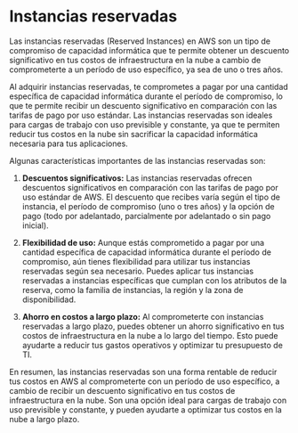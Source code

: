 # Instancias reservadas

Las instancias reservadas (Reserved Instances) en AWS son un tipo de compromiso de capacidad informática que te permite obtener un descuento significativo en tus costos de infraestructura en la nube a cambio de comprometerte a un período de uso específico, ya sea de uno o tres años.

Al adquirir instancias reservadas, te comprometes a pagar por una cantidad específica de capacidad informática durante el período de compromiso, lo que te permite recibir un descuento significativo en comparación con las tarifas de pago por uso estándar. Las instancias reservadas son ideales para cargas de trabajo con uso previsible y constante, ya que te permiten reducir tus costos en la nube sin sacrificar la capacidad informática necesaria para tus aplicaciones.

Algunas características importantes de las instancias reservadas son:

1. **Descuentos significativos:** Las instancias reservadas ofrecen descuentos significativos en comparación con las tarifas de pago por uso estándar de AWS. El descuento que recibes varía según el tipo de instancia, el período de compromiso (uno o tres años) y la opción de pago (todo por adelantado, parcialmente por adelantado o sin pago inicial).

2. **Flexibilidad de uso:** Aunque estás comprometido a pagar por una cantidad específica de capacidad informática durante el período de compromiso, aún tienes flexibilidad para utilizar tus instancias reservadas según sea necesario. Puedes aplicar tus instancias reservadas a instancias específicas que cumplan con los atributos de la reserva, como la familia de instancias, la región y la zona de disponibilidad.

3. **Ahorro en costos a largo plazo:** Al comprometerte con instancias reservadas a largo plazo, puedes obtener un ahorro significativo en tus costos de infraestructura en la nube a lo largo del tiempo. Esto puede ayudarte a reducir tus gastos operativos y optimizar tu presupuesto de TI.

En resumen, las instancias reservadas son una forma rentable de reducir tus costos en AWS al comprometerte con un período de uso específico, a cambio de recibir un descuento significativo en tus costos de infraestructura en la nube. Son una opción ideal para cargas de trabajo con uso previsible y constante, y pueden ayudarte a optimizar tus costos en la nube a largo plazo.